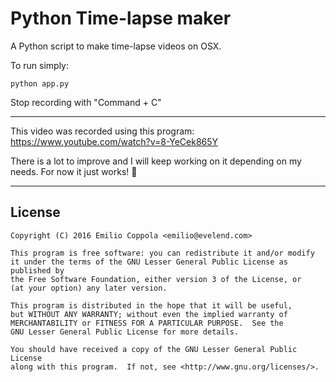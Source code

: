 # Python Time-lapse maker
A Python script to make time-lapse videos on OSX.

To run simply:
```
python app.py
```
Stop recording with "Command + C"

---

This video was recorded using this program:
https://www.youtube.com/watch?v=8-YeCek865Y

There is a lot to improve and I will keep working on it depending on my needs. For now it just works! :tada:

---

## License
```
Copyright (C) 2016 Emilio Coppola <emilio@evelend.com>

This program is free software: you can redistribute it and/or modify
it under the terms of the GNU Lesser General Public License as published by
the Free Software Foundation, either version 3 of the License, or
(at your option) any later version.

This program is distributed in the hope that it will be useful,
but WITHOUT ANY WARRANTY; without even the implied warranty of
MERCHANTABILITY or FITNESS FOR A PARTICULAR PURPOSE.  See the
GNU Lesser General Public License for more details.

You should have received a copy of the GNU Lesser General Public License
along with this program.  If not, see <http://www.gnu.org/licenses/>.
```